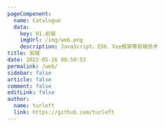 ```yaml
---
pageComponent:
  name: Catalogue
  data:
    key: 01.前端
    imgUrl: /img/web.png
    description: JavaScript、ES6、Vue框架等前端技术
title: 前端
date: 2022-05-26 08:50:53
permalink: /web/
sidebar: false
article: false
comment: false
editLink: false
author:
  name: turleft
  link: https://github.com/turleft
---
```

